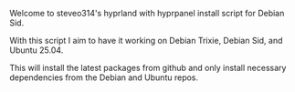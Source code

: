 Welcome to steveo314's hyprland with hyprpanel install
script for Debian Sid.

With this script I aim to have it working on Debian Trixie, 
Debian Sid, and Ubuntu 25.04. 

This will install the latest packages from github and only
install necessary dependencies from the Debian and Ubuntu
repos.
